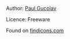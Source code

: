 Author: [Paul Gucolav](http://gucalovpavel.deviantart.com/)

Licence: Freeware

Found on [findicons.com](http://findicons.com/icon/66614/control_panel)
